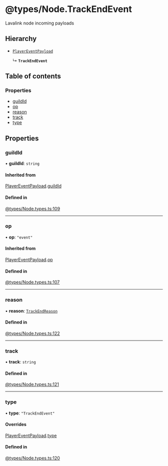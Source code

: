 # @types/Node.TrackEndEvent

Lavalink node incoming payloads

## Hierarchy

- [`PlayerEventPayload`](Node.types.PlayerEventPayload.md)

  ↳ **`TrackEndEvent`**

## Table of contents

### Properties

- [guildId](Node.types.TrackEndEvent.md#guildid)
- [op](Node.types.TrackEndEvent.md#op)
- [reason](Node.types.TrackEndEvent.md#reason)
- [track](Node.types.TrackEndEvent.md#track)
- [type](Node.types.TrackEndEvent.md#type)

## Properties

### guildId

• **guildId**: `string`

#### Inherited from

[PlayerEventPayload](Node.types.PlayerEventPayload.md).[guildId](Node.types.PlayerEventPayload.md#guildid)

#### Defined in

[@types/Node.types.ts:109](https://github.com/hmes98318/LavaShark/blob/f32fcc81c4b5b95e62c43d544e14f8b81f1be683/src/@types/Node.types.ts#L109)

___

### op

• **op**: ``"event"``

#### Inherited from

[PlayerEventPayload](Node.types.PlayerEventPayload.md).[op](Node.types.PlayerEventPayload.md#op)

#### Defined in

[@types/Node.types.ts:107](https://github.com/hmes98318/LavaShark/blob/f32fcc81c4b5b95e62c43d544e14f8b81f1be683/src/@types/Node.types.ts#L107)

___

### reason

• **reason**: [`TrackEndReason`](../Node.types.md#trackendreason)

#### Defined in

[@types/Node.types.ts:122](https://github.com/hmes98318/LavaShark/blob/f32fcc81c4b5b95e62c43d544e14f8b81f1be683/src/@types/Node.types.ts#L122)

___

### track

• **track**: `string`

#### Defined in

[@types/Node.types.ts:121](https://github.com/hmes98318/LavaShark/blob/f32fcc81c4b5b95e62c43d544e14f8b81f1be683/src/@types/Node.types.ts#L121)

___

### type

• **type**: ``"TrackEndEvent"``

#### Overrides

[PlayerEventPayload](Node.types.PlayerEventPayload.md).[type](Node.types.PlayerEventPayload.md#type)

#### Defined in

[@types/Node.types.ts:120](https://github.com/hmes98318/LavaShark/blob/f32fcc81c4b5b95e62c43d544e14f8b81f1be683/src/@types/Node.types.ts#L120)
